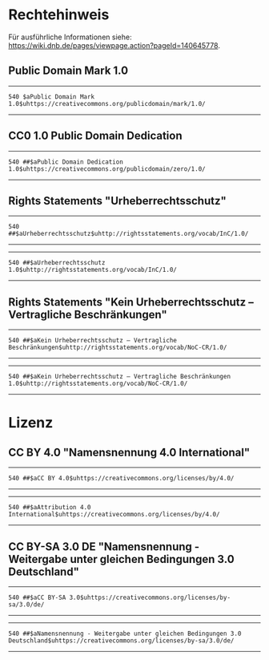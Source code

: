 # Rechtehinweis
Für ausführliche Informationen siehe: https://wiki.dnb.de/pages/viewpage.action?pageId=140645778. 

## Public Domain Mark 1.0
---
	540 $aPublic Domain Mark 1.0$uhttps://creativecommons.org/publicdomain/mark/1.0/
---

## CC0 1.0 Public Domain Dedication
---
	540 ##$aPublic Domain Dedication 1.0$uhttps://creativecommons.org/publicdomain/zero/1.0/
---

## Rights Statements "Urheberrechtsschutz"
---
	540 ##$aUrheberrechtsschutz$uhttp://rightsstatements.org/vocab/InC/1.0/
---
---
	540 ##$aUrheberrechtsschutz 1.0$uhttp://rightsstatements.org/vocab/InC/1.0/
---
## Rights Statements "Kein Urheberrechtsschutz – Vertragliche Beschränkungen"
---
	540 ##$aKein Urheberrechtsschutz – Vertragliche Beschränkungen$uhttp://rightsstatements.org/vocab/NoC-CR/1.0/
---
---
	540 ##$aKein Urheberrechtsschutz – Vertragliche Beschränkungen 1.0$uhttp://rightsstatements.org/vocab/NoC-CR/1.0/
---

# Lizenz
## CC BY 4.0 "Namensnennung 4.0 International"
---
	540 ##$aCC BY 4.0$uhttps://creativecommons.org/licenses/by/4.0/
---
---
	540 ##$aAttribution 4.0 International$uhttps://creativecommons.org/licenses/by/4.0/
---
## CC BY-SA 3.0 DE "Namensnennung - Weitergabe unter gleichen Bedingungen 3.0 Deutschland"
---
	540 ##$aCC BY-SA 3.0$uhttps://creativecommons.org/licenses/by-sa/3.0/de/
---
---
	540 ##$aNamensnennung - Weitergabe unter gleichen Bedingungen 3.0 Deutschland$uhttps://creativecommons.org/licenses/by-sa/3.0/de/
---
